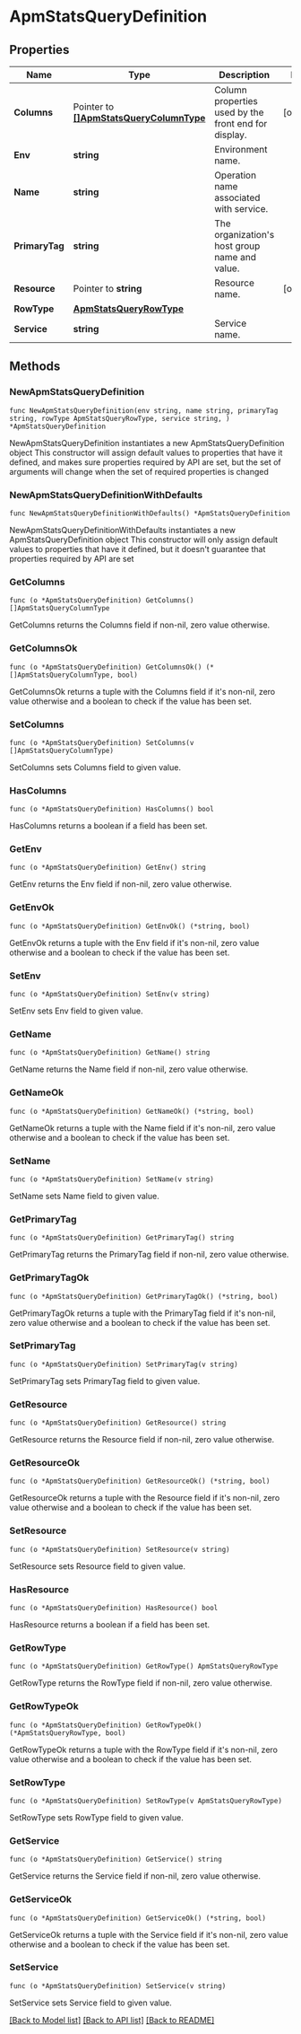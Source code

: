 # ApmStatsQueryDefinition

## Properties

Name | Type | Description | Notes
------------ | ------------- | ------------- | -------------
**Columns** | Pointer to [**[]ApmStatsQueryColumnType**](ApmStatsQueryColumnType.md) | Column properties used by the front end for display. | [optional] 
**Env** | **string** | Environment name. | 
**Name** | **string** | Operation name associated with service. | 
**PrimaryTag** | **string** | The organization&#39;s host group name and value. | 
**Resource** | Pointer to **string** | Resource name. | [optional] 
**RowType** | [**ApmStatsQueryRowType**](ApmStatsQueryRowType.md) |  | 
**Service** | **string** | Service name. | 

## Methods

### NewApmStatsQueryDefinition

`func NewApmStatsQueryDefinition(env string, name string, primaryTag string, rowType ApmStatsQueryRowType, service string, ) *ApmStatsQueryDefinition`

NewApmStatsQueryDefinition instantiates a new ApmStatsQueryDefinition object
This constructor will assign default values to properties that have it defined,
and makes sure properties required by API are set, but the set of arguments
will change when the set of required properties is changed

### NewApmStatsQueryDefinitionWithDefaults

`func NewApmStatsQueryDefinitionWithDefaults() *ApmStatsQueryDefinition`

NewApmStatsQueryDefinitionWithDefaults instantiates a new ApmStatsQueryDefinition object
This constructor will only assign default values to properties that have it defined,
but it doesn't guarantee that properties required by API are set

### GetColumns

`func (o *ApmStatsQueryDefinition) GetColumns() []ApmStatsQueryColumnType`

GetColumns returns the Columns field if non-nil, zero value otherwise.

### GetColumnsOk

`func (o *ApmStatsQueryDefinition) GetColumnsOk() (*[]ApmStatsQueryColumnType, bool)`

GetColumnsOk returns a tuple with the Columns field if it's non-nil, zero value otherwise
and a boolean to check if the value has been set.

### SetColumns

`func (o *ApmStatsQueryDefinition) SetColumns(v []ApmStatsQueryColumnType)`

SetColumns sets Columns field to given value.

### HasColumns

`func (o *ApmStatsQueryDefinition) HasColumns() bool`

HasColumns returns a boolean if a field has been set.

### GetEnv

`func (o *ApmStatsQueryDefinition) GetEnv() string`

GetEnv returns the Env field if non-nil, zero value otherwise.

### GetEnvOk

`func (o *ApmStatsQueryDefinition) GetEnvOk() (*string, bool)`

GetEnvOk returns a tuple with the Env field if it's non-nil, zero value otherwise
and a boolean to check if the value has been set.

### SetEnv

`func (o *ApmStatsQueryDefinition) SetEnv(v string)`

SetEnv sets Env field to given value.


### GetName

`func (o *ApmStatsQueryDefinition) GetName() string`

GetName returns the Name field if non-nil, zero value otherwise.

### GetNameOk

`func (o *ApmStatsQueryDefinition) GetNameOk() (*string, bool)`

GetNameOk returns a tuple with the Name field if it's non-nil, zero value otherwise
and a boolean to check if the value has been set.

### SetName

`func (o *ApmStatsQueryDefinition) SetName(v string)`

SetName sets Name field to given value.


### GetPrimaryTag

`func (o *ApmStatsQueryDefinition) GetPrimaryTag() string`

GetPrimaryTag returns the PrimaryTag field if non-nil, zero value otherwise.

### GetPrimaryTagOk

`func (o *ApmStatsQueryDefinition) GetPrimaryTagOk() (*string, bool)`

GetPrimaryTagOk returns a tuple with the PrimaryTag field if it's non-nil, zero value otherwise
and a boolean to check if the value has been set.

### SetPrimaryTag

`func (o *ApmStatsQueryDefinition) SetPrimaryTag(v string)`

SetPrimaryTag sets PrimaryTag field to given value.


### GetResource

`func (o *ApmStatsQueryDefinition) GetResource() string`

GetResource returns the Resource field if non-nil, zero value otherwise.

### GetResourceOk

`func (o *ApmStatsQueryDefinition) GetResourceOk() (*string, bool)`

GetResourceOk returns a tuple with the Resource field if it's non-nil, zero value otherwise
and a boolean to check if the value has been set.

### SetResource

`func (o *ApmStatsQueryDefinition) SetResource(v string)`

SetResource sets Resource field to given value.

### HasResource

`func (o *ApmStatsQueryDefinition) HasResource() bool`

HasResource returns a boolean if a field has been set.

### GetRowType

`func (o *ApmStatsQueryDefinition) GetRowType() ApmStatsQueryRowType`

GetRowType returns the RowType field if non-nil, zero value otherwise.

### GetRowTypeOk

`func (o *ApmStatsQueryDefinition) GetRowTypeOk() (*ApmStatsQueryRowType, bool)`

GetRowTypeOk returns a tuple with the RowType field if it's non-nil, zero value otherwise
and a boolean to check if the value has been set.

### SetRowType

`func (o *ApmStatsQueryDefinition) SetRowType(v ApmStatsQueryRowType)`

SetRowType sets RowType field to given value.


### GetService

`func (o *ApmStatsQueryDefinition) GetService() string`

GetService returns the Service field if non-nil, zero value otherwise.

### GetServiceOk

`func (o *ApmStatsQueryDefinition) GetServiceOk() (*string, bool)`

GetServiceOk returns a tuple with the Service field if it's non-nil, zero value otherwise
and a boolean to check if the value has been set.

### SetService

`func (o *ApmStatsQueryDefinition) SetService(v string)`

SetService sets Service field to given value.



[[Back to Model list]](../README.md#documentation-for-models) [[Back to API list]](../README.md#documentation-for-api-endpoints) [[Back to README]](../README.md)


